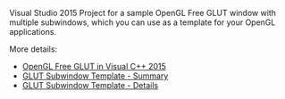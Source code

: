 Visual Studio 2015 Project for a sample OpenGL Free GLUT window with multiple subwindows, which you can use as a template for your OpenGL applications.

More details: 

* [OpenGL Free GLUT in Visual C++ 2015](http://open-gl.com/2015/10/08/opengl-freeglut-in-visual-studio-2015/)
* [GLUT Subwindow Template - Summary](http://open-gl.com/2008/01/22/glut-subwindow-template/)
* [GLUT Subwindow Template - Details](http://www.codeproject.com/Articles/20107/GLUT-Subwindow-Template)
